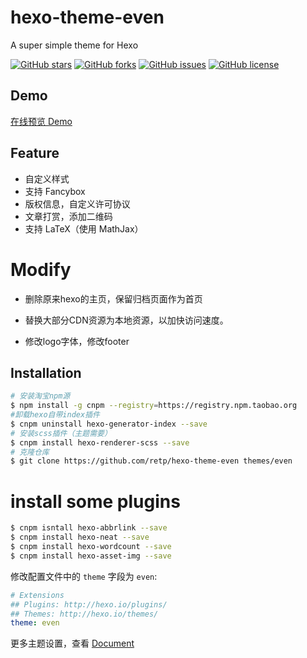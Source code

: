 # hexo-theme-even
A super simple theme for Hexo

[![GitHub stars](https://img.shields.io/github/stars/ahonn/hexo-theme-even.svg)](https://github.com/ahonn/hexo-theme-even/stargazers)
[![GitHub forks](https://img.shields.io/github/forks/ahonn/hexo-theme-even.svg)](https://github.com/ahonn/hexo-theme-even/network)
[![GitHub issues](https://img.shields.io/github/issues/ahonn/hexo-theme-even.svg)](https://github.com/ahonn/hexo-theme-even/issues)
[![GitHub license](https://img.shields.io/badge/license-MIT-blue.svg)](https://raw.githubusercontent.com/ahonn/hexo-theme-even/master/LICENSE)

## Demo
[在线预览 Demo](https://demo.jpg)

## Feature
- 自定义样式
- 支持 Fancybox
- 版权信息，自定义许可协议
- 文章打赏，添加二维码
- 支持 LaTeX（使用 MathJax）



# Modify

* 删除原来hexo的主页，保留归档页面作为首页

* 替换大部分CDN资源为本地资源，以加快访问速度。

* 修改logo字体，修改footer





## Installation
```bash
# 安装淘宝npm源
$ npm install -g cnpm --registry=https://registry.npm.taobao.org 
#卸载hexo自带index插件
$ cnpm uninstall hexo-generator-index --save
# 安装scss插件（主题需要）
$ cnpm install hexo-renderer-scss --save
# 克隆仓库
$ git clone https://github.com/retp/hexo-theme-even themes/even
```



# install some plugins

```bash
$ cnpm isntall hexo-abbrlink --save
$ cnpm install hexo-neat --save
$ cnpm install hexo-wordcount --save
$ cnpm install hexo-asset-img --save
```



修改配置文件中的 `theme` 字段为 `even`:

```yaml
# Extensions
## Plugins: http://hexo.io/plugins/
## Themes: http://hexo.io/themes/
theme: even
```

更多主题设置，查看 [Document](https://github.com/ahonn/hexo-theme-even/wiki)

